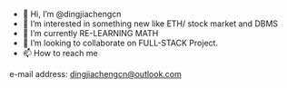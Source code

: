 - 👋 Hi, I’m @dingjiachengcn
- 👀 I’m interested in something new like ETH/ stock market and DBMS
- 🌱 I’m currently RE-LEARNING MATH
- 💞️ I’m looking to collaborate on FULL-STACK Project.
- 📫 How to reach me 

e-mail address: dingjiachengcn@outlook.com

<!---
dingjiachengcn/dingjiachengcn is a ✨ special ✨ repository because its `README.md` (this file) appears on your GitHub profile.
You can click the Preview link to take a look at your changes.
--->
